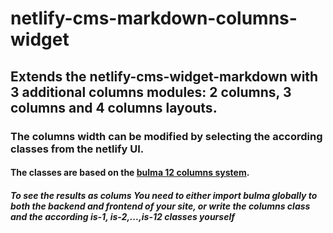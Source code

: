 # netlify-cms-markdown-columns-widget

## Extends the netlify-cms-widget-markdown with 3 additional columns modules: 2 columns, 3 columns and 4 columns layouts.
### The columns width can be modified by selecting the according classes from the netlify UI. 
#### The classes are based on the [bulma 12 columns system](https://bulma.io/documentation/columns/sizes/#12-columns-system).
##### To see the results as colums **You need to either import bulma globally to both the backend and frontend of your site**, or write the **columns** class and the according **is-1, is-2,...,is-12** classes yourself

####
